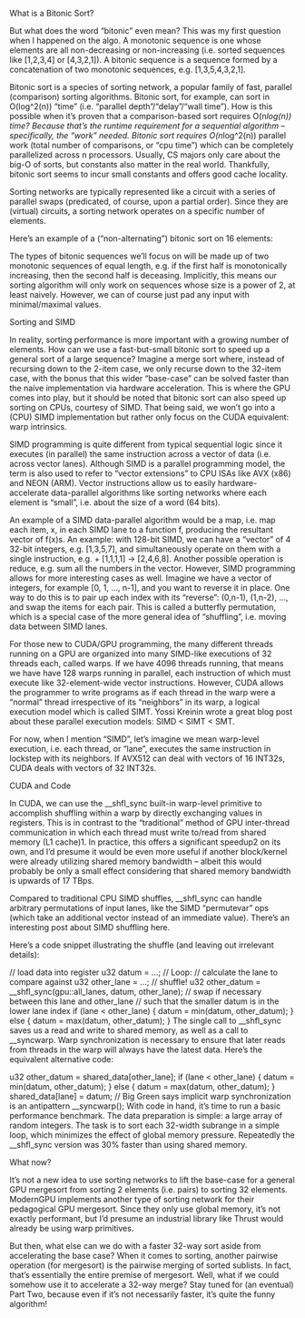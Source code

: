 What is a Bitonic Sort? 

But what does the word “bitonic” even mean? This was my first question when I happened on the algo. A monotonic sequence is one whose elements are all non-decreasing or non-increasing (i.e. sorted sequences like [1,2,3,4] or [4,3,2,1]). A bitonic sequence is a sequence formed by a concatenation of two monotonic sequences, e.g. [1,3,5,4,3,2,1].

Bitonic sort is a species of sorting network, a popular family of fast, parallel (comparison) sorting algorithms. Bitonic sort, for example, can sort in O(log^2(n)) “time” (i.e. “parallel depth”/“delay”/“wall time”). How is this possible when it’s proven that a comparison-based sort requires O(n*log(n)) time? Because that’s the runtime requirement for a sequential algorithm – specifically, the “work” needed. Bitonic sort requires O(n*log^2(n)) parallel work (total number of comparisons, or “cpu time”) which can be completely parallelized across n processors. Usually, CS majors only care about the big-O of sorts, but constants also matter in the real world. Thankfully, bitonic sort seems to incur small constants and offers good cache locality.

Sorting networks are typically represented like a circuit with a series of parallel swaps (predicated, of course, upon a partial order). Since they are (virtual) circuits, a sorting network operates on a specific number of elements.

Here’s an example of a (“non-alternating”) bitonic sort on 16 elements:



The types of bitonic sequences we’ll focus on will be made up of two monotonic sequences of equal length, e.g. if the first half is monotonically increasing, then the second half is deceasing. Implicitly, this means our sorting algorithm will only work on sequences whose size is a power of 2, at least naively. However, we can of course just pad any input with minimal/maximal values.

Sorting and SIMD 

In reality, sorting performance is more important with a growing number of elements. How can we use a fast-but-small bitonic sort to speed up a general sort of a large sequence? Imagine a merge sort where, instead of recursing down to the 2-item case, we only recurse down to the 32-item case, with the bonus that this wider “base-case” can be solved faster than the naive implementation via hardware acceleration. This is where the GPU comes into play, but it should be noted that bitonic sort can also speed up sorting on CPUs, courtesy of SIMD. That being said, we won’t go into a (CPU) SIMD implementation but rather only focus on the CUDA equivalent: warp intrinsics.

SIMD programming is quite different from typical sequential logic since it executes (in parallel) the same instruction across a vector of data (i.e. across vector lanes). Although SIMD is a parallel programming model, the term is also used to refer to “vector extensions” to CPU ISAs like AVX (x86) and NEON (ARM). Vector instructions allow us to easily hardware-accelerate data-parallel algorithms like sorting networks where each element is “small”, i.e. about the size of a word (64 bits).

An example of a SIMD data-parallel algorithm would be a map, i.e. map each item, x, in each SIMD lane to a function f, producing the resultant vector of f(x)s. An example: with 128-bit SIMD, we can have a “vector” of 4 32-bit integers, e.g. [1,3,5,7], and simultaneously operate on them with a single instruction, e.g. + [1,1,1,1] -> [2,4,6,8]. Another possible operation is reduce, e.g. sum all the numbers in the vector. However, SIMD programming allows for more interesting cases as well. Imagine we have a vector of integers, for example [0, 1, ..., n-1], and you want to reverse it in place. One way to do this is to pair up each index with its “reverse”: (0,n-1), (1,n-2), ..., and swap the items for each pair. This is called a butterfly permutation, which is a special case of the more general idea of “shuffling”, i.e. moving data between SIMD lanes.

For those new to CUDA/GPU programming, the many different threads running on a GPU are organized into many SIMD-like executions of 32 threads each, called warps. If we have 4096 threads running, that means we have have 128 warps running in parallel, each instruction of which must execute like 32-element-wide vector instructions. However, CUDA allows the programmer to write programs as if each thread in the warp were a “normal” thread irrespective of its “neighbors” in its warp, a logical execution model which is called SIMT. Yossi Kreinin wrote a great blog post about these parallel execution models: SIMD < SIMT < SMT.

For now, when I mention “SIMD”, let’s imagine we mean warp-level execution, i.e. each thread, or “lane”, executes the same instruction in lockstep with its neighbors. If AVX512 can deal with vectors of 16 INT32s, CUDA deals with vectors of 32 INT32s.

CUDA and Code 

In CUDA, we can use the __shfl_sync built-in warp-level primitive to accomplish shuffling within a warp by directly exchanging values in registers. This is in contrast to the “traditional” method of GPU inter-thread communication in which each thread must write to/read from shared memory (L1 cache)1. In practice, this offers a significant speedup2 on its own, and I’d presume it would be even more useful if another block/kernel were already utilizing shared memory bandwidth – albeit this would probably be only a small effect considering that shared memory bandwidth is upwards of 17 TBps.

Compared to traditional CPU SIMD shuffles, __shfl_sync can handle arbitrary permutations of input lanes, like the SIMD “permutevar” ops (which take an additional vector instead of an immediate value). There’s an interesting post about SIMD shuffling here.

Here’s a code snippet illustrating the shuffle (and leaving out irrelevant details):

// load data into register
u32 datum = ...;
// Loop:
// calculate the lane to compare against
u32 other_lane = ...;
// shuffle!
u32 other_datum = __shfl_sync(gpu::all_lanes, datum, other_lane);
// swap if necessary between this lane and other_lane
// such that the smaller datum is in the lower lane index
if (lane < other_lane) {
    datum = min(datum, other_datum);
} else {
    datum = max(datum, other_datum);
}
The single call to __shfl_sync saves us a read and write to shared memory, as well as a call to __syncwarp. Warp synchronization is necessary to ensure that later reads from threads in the warp will always have the latest data. Here’s the equivalent alternative code:

u32 other_datum = shared_data[other_lane];
if (lane < other_lane) {
    datum = min(datum, other_datum);
} else {
    datum = max(datum, other_datum);
}
shared_data[lane] = datum;
// Big Green says implicit warp synchronization is an antipattern
__syncwarp();
With code in hand, it’s time to run a basic performance benchmark. The data preparation is simple: a large array of random integers. The task is to sort each 32-width subrange in a simple loop, which minimizes the effect of global memory pressure. Repeatedly the __shfl_sync version was 30% faster than using shared memory.

What now? 

It’s not a new idea to use sorting networks to lift the base-case for a general GPU mergesort from sorting 2 elements (i.e. pairs) to sorting 32 elements. ModernGPU implements another type of sorting network for their pedagogical GPU mergesort. Since they only use global memory, it’s not exactly performant, but I’d presume an industrial library like Thrust would already be using warp primitives.

But then, what else can we do with a faster 32-way sort aside from accelerating the base case? When it comes to sorting, another pairwise operation (for mergesort) is the pairwise merging of sorted sublists. In fact, that’s essentially the entire premise of mergesort. Well, what if we could somehow use it to accelerate a 32-way merge? Stay tuned for (an eventual) Part Two, because even if it’s not necessarily faster, it’s quite the funny algorithm!

